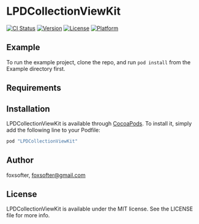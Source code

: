 # LPDCollectionViewKit

[![CI Status](https://travis-ci.org/LPD-iOS/lpd-collectionview-kit.svg?branch=master)](https://travis-ci.org/LPD-iOS/lpd-collectionview-kit)
[![Version](https://img.shields.io/cocoapods/v/LPDCollectionViewKit.svg?style=flat)](http://cocoapods.org/pods/LPDCollectionViewKit)
[![License](https://img.shields.io/cocoapods/l/LPDCollectionViewKit.svg?style=flat)](http://cocoapods.org/pods/LPDCollectionViewKit)
[![Platform](https://img.shields.io/cocoapods/p/LPDCollectionViewKit.svg?style=flat)](http://cocoapods.org/pods/LPDCollectionViewKit)

## Example

To run the example project, clone the repo, and run `pod install` from the Example directory first.

## Requirements

## Installation

LPDCollectionViewKit is available through [CocoaPods](http://cocoapods.org). To install
it, simply add the following line to your Podfile:

```ruby
pod "LPDCollectionViewKit"
```

## Author

foxsofter, foxsofter@gmail.com

## License

LPDCollectionViewKit is available under the MIT license. See the LICENSE file for more info.
